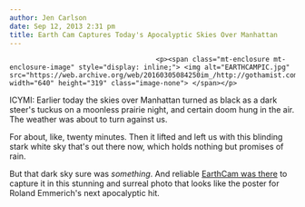 ```yaml
---
author: Jen Carlson
date: Sep 12, 2013 2:31 pm
title: Earth Cam Captures Today's Apocalyptic Skies Over Manhattan
---
```


	
										<p><span class="mt-enclosure mt-enclosure-image" style="display: inline;"> <img alt="EARTHCAMPIC.jpg" src="https://web.archive.org/web/20160305084250im_/http://gothamist.com/attachments/arts_jen/EARTHCAMPIC.jpg" width="640" height="319" class="image-none"> </span></p>

<p>ICYMI: Earlier today the skies over Manhattan turned as black as a dark steer&apos;s tuckus on a moonless prairie night, and certain doom hung in the air. The weather was about to turn against us.</p>

<p>For about, like, twenty minutes. Then it lifted and left us with this blinding stark white sky that&apos;s out there now, which holds nothing but promises of rain.</p>

<p>But that dark sky sure was <em>something</em>. And reliable <a href="https://web.archive.org/web/20160305084250/https://twitter.com/jimwxgator/status/378206591721275392/photo/1">EarthCam was there</a> to capture it in this stunning and surreal photo that looks like the poster for Roland Emmerich&apos;s next apocalyptic hit.</p>					
										
									
				